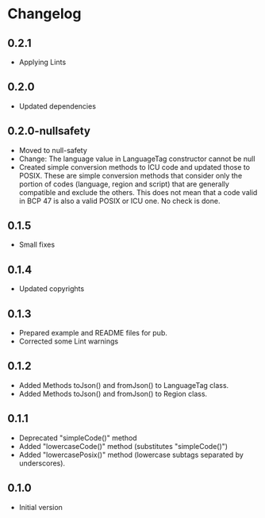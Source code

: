 # Changelog

## 0.2.1

- Applying Lints

## 0.2.0

- Updated dependencies

## 0.2.0-nullsafety

- Moved to null-safety
- Change: The language value in LanguageTag constructor cannot be null
- Created simple conversion methods to ICU code and updated those to POSIX. These are simple conversion methods that consider only the portion of codes (language, region and script) that are generally compatible and exclude the others. This does not mean that a code valid in BCP 47 is also a valid POSIX or ICU one. No check is done.

## 0.1.5

- Small fixes

## 0.1.4

- Updated copyrights

## 0.1.3

- Prepared example and README files for pub.
- Corrected some Lint warnings

## 0.1.2

- Added Methods toJson() and fromJson() to LanguageTag class.
- Added Methods toJson() and fromJson() to Region class.

## 0.1.1

- Deprecated "simpleCode()" method
- Added "lowercaseCode()" method (substitutes "simpleCode()")
- Added "lowercasePosix()" method (lowercase subtags separated by underscores).

## 0.1.0

- Initial version
